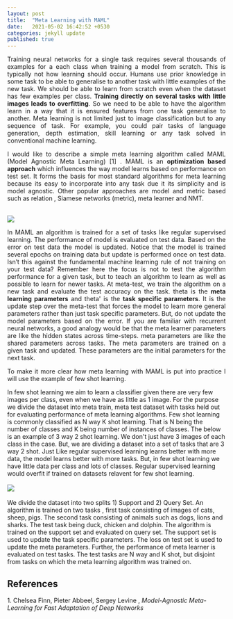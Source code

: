 ```yaml
---
layout: post
title:  "Meta Learning with MAML"
date:   2021-05-02 16:42:52 +0530
categories: jekyll update
published: true
---
```


<p style="text-align:justify">Training neural networks for a single task requires several thousands of examples for a each class when training a model from scratch.
This is typically not how learning should occur. Humans use prior knowledge in some task to be able to generalise to another task with little examples of the new task.
We should be able to learn from scratch even when the dataset has few examples per class. <b>Training directly on several tasks with little images leads to overfitting</b>.
So we need to be able to have the algorithm learn in a way that it is ensured features from one task generalise to another. Meta learning is not limited just to image classification but to any sequence of task.
For example, you could pair tasks of language generation, depth estimation, skill learning or any task solved in conventional machine learning.</p>

<p style="text-align:justify">I would like to describe a simple meta learning algorithm called MAML (Model Agnostic Meta Learning) [1] . MAML is an <b>optimization based approach</b> which influences the way model learns based on performance on test set. It forms the basis for most standard algorithms for meta learning because its easy to incorporate into any task due it its simplicity and is model agnostic. Other popular approaches are model and metric based such as relation , Siamese networks (metric), meta learner and NMT.</p>
<br>
<img src="{{site.baseurl}}/assets/maml1.png">
<br>

<p style="text-align:justify">In MAML an algorithm is trained for a set of tasks like regular supervised learning.
The performance of model is evaluated on test data. Based on the error on test data the model is updated. Notice that the model is trained several epochs on training data but update is performed once on test data.
Isn’t this against the fundamental machine learning rule of not training on your test data? Remember here the focus is not to test the algorithm performance for a given task, but to teach an algorithm to learn as well as possible to learn for newer tasks.
At meta-test, we train the algorithm on a new task and evaluate the test accuracy on the task. theta is the <b>meta learning parameters</b> and theta' is the <b>task specific parameters</b>. It is the update step over the meta-test that forces the model to learn more general parameters rather than just task specific parameters.
But, do not update the model parameters based on the error. If you are familiar with recurrent neural networks, a good analogy would be that the meta learner parameters are like the hidden states across time-steps. meta parameters are like the shared parameters across tasks. The meta parameters are trained on a given task and updated. These parameters are the initial parameters for the next task. </p>

<p style="text-align:justify"> To make it more clear how meta learning with MAML is put into practice I will use the example of few shot learning.

In few shot learning we aim to learn a classifier given there are very few images per class, even when we have as little as 1 image. For the purpose we divide the dataset into meta train, meta test dataset with tasks held out for evaluating performance of meta learning algorithms. Few shot learning is commonly classified as N way K shot learning. That is N being the number of classes and K being number of instances of classes. The below is an example of 3 way 2 shot learning. We don't just have 3 images of each class in the case. But, we are dividing a dataset into a set of tasks that are 3 way 2 shot. Just Like regular supervised learning learns better with more data, the model learns better with more tasks. But, in few shot learning we have little data per class and lots of classes. Regular supervised learning would overfit if trained on datasets relavent for few shot learning.
<br>
<br>
<img src="{{site.baseurl}}/assets/maml2.png">
<br>
<br>
We divide the dataset into two splits 1) Support and 2) Query Set. An algorithm is trained on two tasks , first task consisting of images of cats, sheep, pigs. The second task consisting of animals such as dogs, lions and sharks. The test task being duck, chicken and dolphin. The algorithm is trained on the support set and evaluated on query set. The support set is used to update the task specific parameters. The loss on test set is used to update the meta parameters. Further, the performance of meta learner is evaluated on test tasks. The test tasks are N way and K shot, but disjoint from tasks on which the meta learning algorithm was trained on. </p>

<h2>References</h2>
1. Chelsea Finn, Pieter Abbeel, Sergey Levine , <i>Model-Agnostic Meta-Learning for Fast Adaptation of Deep Networks</i>
